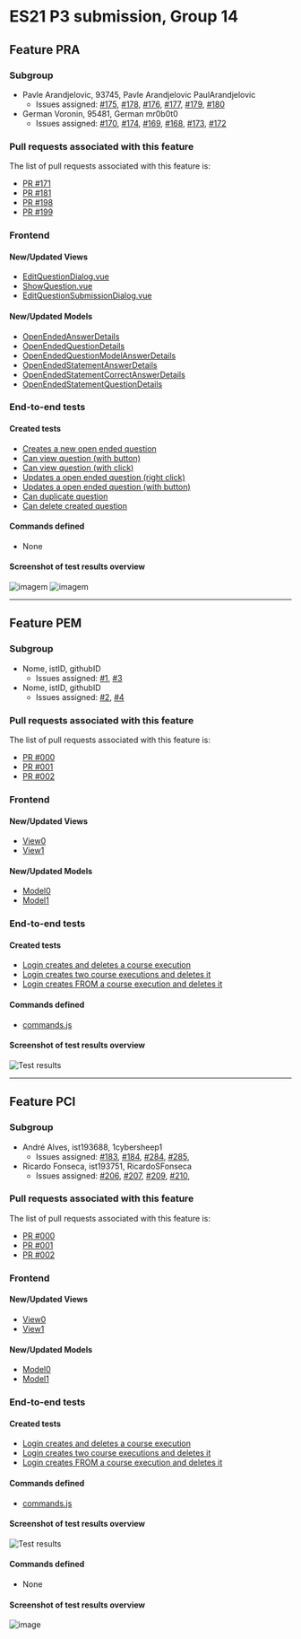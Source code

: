 # ES21 P3 submission, Group 14

## Feature PRA

### Subgroup

- Pavle Arandjelovic, 93745, Pavle Arandjelovic PaulArandjelovic
    + Issues assigned: [#175](https://github.com/tecnico-softeng/es21-g14/projects/7#card-59296790), [#178](https://github.com/tecnico-softeng/es21-g14/projects/7#card-59296820), [#176](https://github.com/tecnico-softeng/es21-g14/projects/7#card-59296794), [#177](https://github.com/tecnico-softeng/es21-g14/projects/7#card-59296804), [#179](https://github.com/tecnico-softeng/es21-g14/projects/7#card-59296824), [#180](https://github.com/tecnico-softeng/es21-g14/projects/7#card-59296829)
- German Voronin, 95481, German mr0b0t0
    + Issues assigned: [#170](https://github.com/tecnico-softeng/es21-g14/projects/7#card-59125172), [#174](https://github.com/tecnico-softeng/es21-g14/projects/7#card-59296767), [#169](https://github.com/tecnico-softeng/es21-g14/projects/7#card-59125028), [#168](https://github.com/tecnico-softeng/es21-g14/projects/7#card-59125075), [#173](https://github.com/tecnico-softeng/es21-g14/projects/7#card-59296751), [#172](https://github.com/tecnico-softeng/es21-g14/projects/7#card-59296757)

### Pull requests associated with this feature

The list of pull requests associated with this feature is:

- [PR #171](https://github.com/tecnico-softeng/es21-g14/pull/171)
- [PR #181](https://github.com/tecnico-softeng/es21-g14/pull/181)
- [PR #198](https://github.com/tecnico-softeng/es21-g14/pull/198)
- [PR #199](https://github.com/tecnico-softeng/es21-g14/pull/199)

### Frontend

#### New/Updated Views

- [EditQuestionDialog.vue](https://github.com/tecnico-softeng/es21-g14/blob/develop/frontend/src/views/teacher/questions/EditQuestionDialog.vue)
- [ShowQuestion.vue](https://github.com/tecnico-softeng/es21-g14/blob/develop/frontend/src/views/teacher/questions/ShowQuestion.vue)
- [EditQuestionSubmissionDialog.vue](https://github.com/tecnico-softeng/es21-g14/blob/develop/frontend/src/views/questionsubmission/EditQuestionSubmissionDialog.vue)


#### New/Updated Models

- [OpenEndedAnswerDetails](https://github.com/tecnico-softeng/es21-g14/blob/develop/frontend/src/models/management/questions/OpenEndedAnswerDetails.ts)
- [OpenEndedQuestionDetails](https://github.com/tecnico-softeng/es21-g14/blob/develop/frontend/src/models/management/questions/OpenEndedQuestionDetails.ts)
- [OpenEndedQuestionModelAnswerDetails](https://github.com/tecnico-softeng/es21-g14/blob/develop/frontend/src/models/statement/questions/OpenEndedQuestionModelAnswerDetails.ts)
- [OpenEndedStatementAnswerDetails](https://github.com/tecnico-softeng/es21-g14/blob/develop/frontend/src/models/statement/questions/OpenEndedStatementAnswerDetails.ts)
- [OpenEndedStatementCorrectAnswerDetails](https://github.com/tecnico-softeng/es21-g14/blob/develop/frontend/src/models/statement/questions/OpenEndedStatementCorrectAnswerDetails.ts)
- [OpenEndedStatementQuestionDetails](https://github.com/tecnico-softeng/es21-g14/blob/develop/frontend/src/models/statement/questions/OpenEndedStatementQuestionDetails.ts)

### End-to-end tests

#### Created tests

- [Creates a new open ended question](https://github.com/tecnico-softeng/es21-g14/blob/develop/frontend/tests/e2e/specs/teacher/manageOpenEndedQuestionExecution.js#L56)
- [Can view question (with button)](https://github.com/tecnico-softeng/es21-g14/blob/develop/frontend/tests/e2e/specs/teacher/manageOpenEndedQuestionExecution.js#L99)
- [Can view question (with click)](https://github.com/tecnico-softeng/es21-g14/blob/develop/frontend/tests/e2e/specs/teacher/manageOpenEndedQuestionExecution.js#L120)
- [Updates a open ended question (right click)](https://github.com/tecnico-softeng/es21-g14/blob/develop/frontend/tests/e2e/specs/teacher/manageOpenEndedQuestionExecution.js#L137)
- [Updates a open ended question (with button)](https://github.com/tecnico-softeng/es21-g14/blob/develop/frontend/tests/e2e/specs/teacher/manageOpenEndedQuestionExecution.js#L176)
- [Can duplicate question](https://github.com/tecnico-softeng/es21-g14/blob/develop/frontend/tests/e2e/specs/teacher/manageOpenEndedQuestionExecution.js#L219)
- [Can delete created question](https://github.com/tecnico-softeng/es21-g14/blob/develop/frontend/tests/e2e/specs/teacher/manageOpenEndedQuestionExecution.js#L266)

#### Commands defined

- None

#### Screenshot of test results overview

![imagem](https://user-images.githubusercontent.com/57049928/116073776-c83aec80-a688-11eb-9b42-b3e139ea2f40.png)
![imagem](https://user-images.githubusercontent.com/57049928/116073792-cbce7380-a688-11eb-84f1-80e98555e6f5.png)

---

## Feature PEM

### Subgroup

- Nome, istID, githubID
    + Issues assigned: [#1](https://github.com), [#3](https://github.com)
- Nome, istID, githubID
    + Issues assigned: [#2](https://github.com), [#4](https://github.com)

### Pull requests associated with this feature

The list of pull requests associated with this feature is:

- [PR #000](https://github.com)
- [PR #001](https://github.com)
- [PR #002](https://github.com)


### Frontend

#### New/Updated Views

- [View0](https://github.com)
- [View1](https://github.com)


#### New/Updated Models

- [Model0](https://github.com)
- [Model1](https://github.com)


### End-to-end tests

#### Created tests

- [Login creates and deletes a course execution](https://github.com/socialsoftware/quizzes-tutor/blob/6dcf668498be3d6e45c84ebf61e81b931bdc797b/frontend/tests/e2e/specs/admin/manageCourseExecutions.js#L10)
- [Login creates two course executions and deletes it](https://github.com/socialsoftware/quizzes-tutor/blob/6dcf668498be3d6e45c84ebf61e81b931bdc797b/frontend/tests/e2e/specs/admin/manageCourseExecutions.js#L16)
- [Login creates FROM a course execution and deletes it](https://github.com/socialsoftware/quizzes-tutor/blob/6dcf668498be3d6e45c84ebf61e81b931bdc797b/frontend/tests/e2e/specs/admin/manageCourseExecutions.js#L30)


#### Commands defined

- [commands.js](https://github.com/socialsoftware/quizzes-tutor/blob/master/frontend/tests/e2e/support/commands.js)

#### Screenshot of test results overview

![Test results](p3-images/cypress_results.png)



---


## Feature PCI

### Subgroup

- André Alves, ist193688, 1cybersheep1
    + Issues assigned: [#183](https://github.com/tecnico-softeng/es21-g14/issues/183), [#184](https://github.com/tecnico-softeng/es21-g14/issues/184), [#284](https://github.com/tecnico-softeng/es21-g14/issues/284), [#285](https://github.com/tecnico-softeng/es21-g14/issues/285),
- Ricardo Fonseca, ist193751, RicardoSFonseca
    + Issues assigned: [#206](https://github.com/tecnico-softeng/es21-g14/issues/206), [#207](https://github.com/tecnico-softeng/es21-g14/issues/207), [#209](https://github.com/tecnico-softeng/es21-g14/issues/209), [#210](https://github.com/tecnico-softeng/es21-g14/issues/210),

### Pull requests associated with this feature

The list of pull requests associated with this feature is:

- [PR #000](https://github.com)
- [PR #001](https://github.com)
- [PR #002](https://github.com)

### Frontend

#### New/Updated Views

- [View0](https://github.com)
- [View1](https://github.com)

#### New/Updated Models

- [Model0](https://github.com)
- [Model1](https://github.com)

### End-to-end tests

#### Created tests

- [Login creates and deletes a course execution](https://github.com/socialsoftware/quizzes-tutor/blob/6dcf668498be3d6e45c84ebf61e81b931bdc797b/frontend/tests/e2e/specs/admin/manageCourseExecutions.js#L10)
- [Login creates two course executions and deletes it](https://github.com/socialsoftware/quizzes-tutor/blob/6dcf668498be3d6e45c84ebf61e81b931bdc797b/frontend/tests/e2e/specs/admin/manageCourseExecutions.js#L16)
- [Login creates FROM a course execution and deletes it](https://github.com/socialsoftware/quizzes-tutor/blob/6dcf668498be3d6e45c84ebf61e81b931bdc797b/frontend/tests/e2e/specs/admin/manageCourseExecutions.js#L30)

#### Commands defined

- [commands.js](https://github.com/socialsoftware/quizzes-tutor/blob/master/frontend/tests/e2e/support/commands.js)

#### Screenshot of test results overview

![Test results](p3-images/cypress_results.png)

#### Commands defined

- None

#### Screenshot of test results overview

![image](https://user-images.githubusercontent.com/41391338/116114594-68a50700-a6b1-11eb-8b30-9fa0555c902e.png)

